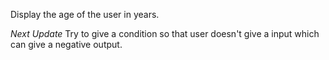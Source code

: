 Display the age of the user in years. 


*Next Update* 
Try to give a condition so that user doesn't give a input which can give a negative output. 
